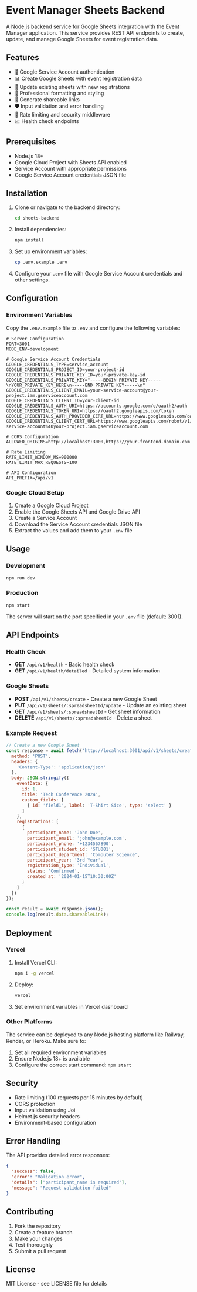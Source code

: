 # Event Manager Sheets Backend

A Node.js backend service for Google Sheets integration with the Event Manager application. This service provides REST API endpoints to create, update, and manage Google Sheets for event registration data.

## Features

- 🔐 Google Service Account authentication
- 📊 Create Google Sheets with event registration data
- 🔄 Update existing sheets with new registrations
- 🎨 Professional formatting and styling
- 🔗 Generate shareable links
- 🛡️ Input validation and error handling
- 🚀 Rate limiting and security middleware
- 📈 Health check endpoints

## Prerequisites

- Node.js 18+ 
- Google Cloud Project with Sheets API enabled
- Service Account with appropriate permissions
- Google Service Account credentials JSON file

## Installation

1. Clone or navigate to the backend directory:
   ```bash
   cd sheets-backend
   ```

2. Install dependencies:
   ```bash
   npm install
   ```

3. Set up environment variables:
   ```bash
   cp .env.example .env
   ```

4. Configure your `.env` file with Google Service Account credentials and other settings.

## Configuration

### Environment Variables

Copy the `.env.example` file to `.env` and configure the following variables:

```env
# Server Configuration
PORT=3001
NODE_ENV=development

# Google Service Account Credentials
GOOGLE_CREDENTIALS_TYPE=service_account
GOOGLE_CREDENTIALS_PROJECT_ID=your-project-id
GOOGLE_CREDENTIALS_PRIVATE_KEY_ID=your-private-key-id
GOOGLE_CREDENTIALS_PRIVATE_KEY="-----BEGIN PRIVATE KEY-----\nYOUR_PRIVATE_KEY_HERE\n-----END PRIVATE KEY-----\n"
GOOGLE_CREDENTIALS_CLIENT_EMAIL=your-service-account@your-project.iam.gserviceaccount.com
GOOGLE_CREDENTIALS_CLIENT_ID=your-client-id
GOOGLE_CREDENTIALS_AUTH_URI=https://accounts.google.com/o/oauth2/auth
GOOGLE_CREDENTIALS_TOKEN_URI=https://oauth2.googleapis.com/token
GOOGLE_CREDENTIALS_AUTH_PROVIDER_CERT_URL=https://www.googleapis.com/oauth2/v1/certs
GOOGLE_CREDENTIALS_CLIENT_CERT_URL=https://www.googleapis.com/robot/v1/metadata/x509/your-service-account%40your-project.iam.gserviceaccount.com

# CORS Configuration
ALLOWED_ORIGINS=http://localhost:3000,https://your-frontend-domain.com

# Rate Limiting
RATE_LIMIT_WINDOW_MS=900000
RATE_LIMIT_MAX_REQUESTS=100

# API Configuration
API_PREFIX=/api/v1
```

### Google Cloud Setup

1. Create a Google Cloud Project
2. Enable the Google Sheets API and Google Drive API
3. Create a Service Account
4. Download the Service Account credentials JSON file
5. Extract the values and add them to your `.env` file

## Usage

### Development

```bash
npm run dev
```

### Production

```bash
npm start
```

The server will start on the port specified in your `.env` file (default: 3001).

## API Endpoints

### Health Check

- **GET** `/api/v1/health` - Basic health check
- **GET** `/api/v1/health/detailed` - Detailed system information

### Google Sheets

- **POST** `/api/v1/sheets/create` - Create a new Google Sheet
- **PUT** `/api/v1/sheets/:spreadsheetId/update` - Update an existing sheet
- **GET** `/api/v1/sheets/:spreadsheetId` - Get sheet information
- **DELETE** `/api/v1/sheets/:spreadsheetId` - Delete a sheet

### Example Request

```javascript
// Create a new Google Sheet
const response = await fetch('http://localhost:3001/api/v1/sheets/create', {
  method: 'POST',
  headers: {
    'Content-Type': 'application/json'
  },
  body: JSON.stringify({
    eventData: {
      id: 1,
      title: 'Tech Conference 2024',
      custom_fields: [
        { id: 'field1', label: 'T-Shirt Size', type: 'select' }
      ]
    },
    registrations: [
      {
        participant_name: 'John Doe',
        participant_email: 'john@example.com',
        participant_phone: '+1234567890',
        participant_student_id: 'STU001',
        participant_department: 'Computer Science',
        participant_year: '3rd Year',
        registration_type: 'Individual',
        status: 'Confirmed',
        created_at: '2024-01-15T10:30:00Z'
      }
    ]
  })
});

const result = await response.json();
console.log(result.data.shareableLink);
```

## Deployment

### Vercel

1. Install Vercel CLI:
   ```bash
   npm i -g vercel
   ```

2. Deploy:
   ```bash
   vercel
   ```

3. Set environment variables in Vercel dashboard

### Other Platforms

The service can be deployed to any Node.js hosting platform like Railway, Render, or Heroku. Make sure to:

1. Set all required environment variables
2. Ensure Node.js 18+ is available
3. Configure the correct start command: `npm start`

## Security

- Rate limiting (100 requests per 15 minutes by default)
- CORS protection
- Input validation using Joi
- Helmet.js security headers
- Environment-based configuration

## Error Handling

The API provides detailed error responses:

```json
{
  "success": false,
  "error": "Validation error",
  "details": ["participant_name is required"],
  "message": "Request validation failed"
}
```

## Contributing

1. Fork the repository
2. Create a feature branch
3. Make your changes
4. Test thoroughly
5. Submit a pull request

## License

MIT License - see LICENSE file for details
